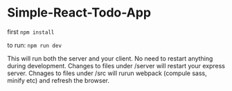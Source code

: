 # Simple-React-Todo-App

first `npm install`

to run: `npm run dev`

This will run both the server and your client.
No need to restart anything during development.
Changes to files under /server will restart your express server.
Chnages to files under /src will rurun webpack (compule sass, minify etc) and refresh the browser.

